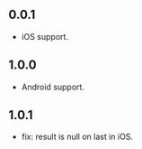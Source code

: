 ## 0.0.1

* iOS support.

## 1.0.0

* Android support.

## 1.0.1

* fix: result is null on last in iOS.